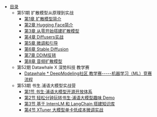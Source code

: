 * [目录](README.md)
    * 第51期 扩散模型从原理到实战
        * [第1章 扩散模型简介](diffusion_models_learning51/ch01.md) 
        * [第2章 Hugging Face简介](diffusion_models_learning51/ch02.md) 
        * [第3章 从零开始搭建扩散模型](diffusion_models_learning51/ch03.md) 
        * [第4章 Diffusers实战](diffusion_models_learning51/ch04.md) 
        * [第5章 微调和引导](diffusion_models_learning51/ch05.md) 
        * [第6章 Stable Diffusion](diffusion_models_learning51/ch06.md) 
        * [第7章 DDIM反转](diffusion_models_learning51/ch07.md) 
        * [第8章 音频扩散模型](diffusion_models_learning51/ch08.md) 
    * 第52期  Datawhale X 深势科技 教学赛
        * [Datawhale * DeepModeling社区  教学赛-----机器学习（ML）竞赛流程](AI4S_CUP52/ch01.md)
    * 第53期  书生.浦语大模型实战营
        * [第1节 书生·浦语大模型开源开放体系](shusheng_puyu_learnning53/ch01.md)
        * [第2节 轻松分钟玩转书生·浦语大模型趣味 Demo](shusheng_puyu_learnning53/ch02.md)
        * [第3节 基于 InternLM 和 LangChain 搭建知识库](shusheng_puyu_learnning53/ch03.md)
        * [第4节 XTuner 大模型单卡低成本微调实战](shusheng_puyu_learnning53/ch04.md)